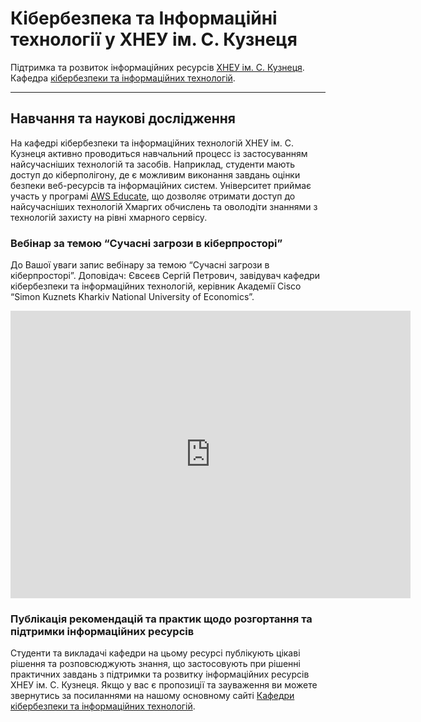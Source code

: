 # Кібербезпека та Інформаційні технології у ХНЕУ ім. С. Кузнеця

Підтримка та розвиток інформаційних ресурсів [ХНЕУ ім. С. Кузнеця](https://www.hneu.edu.ua/). Кафедра [кібербезпеки та інформаційних технологій](http://www.kafcbit.hneu.edu.ua/).

---

## Навчання та наукові дослідження 

На кафедрі кібербезпеки та інформаційних технологій ХНЕУ ім. С. Кузнеця активно проводиться навчальний процесс із застосуванням найсучасніших технологій та засобів. Наприклад, студенти мають доступ до кіберполігону, де є можливим виконання завдань оцінки безпеки веб-ресурсів та інформаційних систем. Університет приймає участь у програмі [AWS Educate](https://aws.amazon.com/education/awseducate/), що дозволяє отримати доступ до найсучасніших технологій Хмаргих обчислень та оволодіти знаннями з технологій захисту на рівні хмарного сервісу. 


### Вебінар за темою “Сучасні загрози в кіберпросторі”

До Вашої уваги запис вебінару за темою “Сучасні загрози в кіберпросторі”. Доповідач: Євсеєв Сергій Петрович, завідувач кафедри кібербезпеки та інформаційних технологій, керівник Академії Cisco “Simon Kuznets Kharkiv National University of Economics”.

<iframe title="vimeo-player" src="https://player.vimeo.com/video/373773380" width="640" height="460" frameborder="0" allowfullscreen></iframe> 
<br>

### Публікація рекомендацій та практик щодо розгортання та підтримки інформаційних ресурсів

Студенти та викладачі кафедри на цьому ресурсі публікують цікаві рішення та розповсюджують знання, що застосовують при рішенні практичних завдань з підтримки та розвитку інформаційних ресурсів ХНЕУ ім. С. Кузнеця. Якщо у вас є пропозиції та зауваження ви можете звернутись за посиланнями на нашому основному сайті [Кафедри кібербезпеки та інформаційних технологій](http://www.kafcbit.hneu.edu.ua/). 

